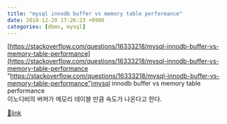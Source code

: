 ```yaml
---
title: "mysql innodb buffer vs memory table performance"
date: 2018-12-20 17:26:23 +0900
categories: [dbms, mysql]
---
```


[https://stackoverflow.com/questions/16333218/mysql-innodb-buffer-vs-memory-table-performance](https://stackoverflow.com/questions/16333218/mysql-innodb-buffer-vs-memory-table-performance "https://stackoverflow.com/questions/16333218/mysql-innodb-buffer-vs-memory-table-performance")mysql innodb buffer vs memory table performance  
이노디비의 버퍼가 메모리 테이블 만큼 속도가 나온다고 한다.


[🔗link](http://www.mins01.com/mh/tech/read/1222)